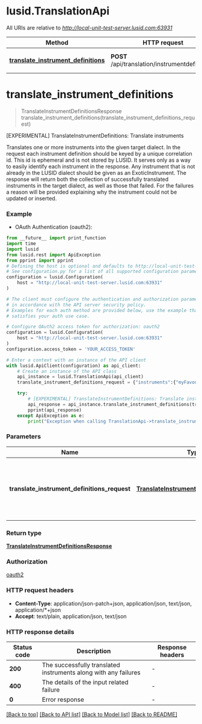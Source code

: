 # lusid.TranslationApi

All URIs are relative to *http://local-unit-test-server.lusid.com:63931*

Method | HTTP request | Description
------------- | ------------- | -------------
[**translate_instrument_definitions**](TranslationApi.md#translate_instrument_definitions) | **POST** /api/translation/instrumentdefinitions | [EXPERIMENTAL] TranslateInstrumentDefinitions: Translate instruments


# **translate_instrument_definitions**
> TranslateInstrumentDefinitionsResponse translate_instrument_definitions(translate_instrument_definitions_request)

[EXPERIMENTAL] TranslateInstrumentDefinitions: Translate instruments

Translates one or more instruments into the given target dialect.                In the request each instrument definition should be keyed by a unique correlation id. This id is ephemeral  and is not stored by LUSID. It serves only as a way to easily identify each instrument in the response.                Any instrument that is not already in the LUSID dialect should be given as an ExoticInstrument.                The response will return both the collection of successfully translated instruments in the target dialect,  as well as those that failed.  For the failures a reason will be provided explaining why the instrument could not be updated or inserted.

### Example

* OAuth Authentication (oauth2):
```python
from __future__ import print_function
import time
import lusid
from lusid.rest import ApiException
from pprint import pprint
# Defining the host is optional and defaults to http://local-unit-test-server.lusid.com:63931
# See configuration.py for a list of all supported configuration parameters.
configuration = lusid.Configuration(
    host = "http://local-unit-test-server.lusid.com:63931"
)

# The client must configure the authentication and authorization parameters
# in accordance with the API server security policy.
# Examples for each auth method are provided below, use the example that
# satisfies your auth use case.

# Configure OAuth2 access token for authorization: oauth2
configuration = lusid.Configuration(
    host = "http://local-unit-test-server.lusid.com:63931"
)
configuration.access_token = 'YOUR_ACCESS_TOKEN'

# Enter a context with an instance of the API client
with lusid.ApiClient(configuration) as api_client:
    # Create an instance of the API class
    api_instance = lusid.TranslationApi(api_client)
    translate_instrument_definitions_request = {"instruments":{"myFavouriteInstrument":{"instrumentFormat":{"sourceSystem":"someSource","vendor":"someVendor","version":"someVersion"},"content":"{\"InstrumentContentShouldBeGivenAsAJsonString\": \"OrAnXmlString\"}","instrumentType":"ExoticInstrument"},"myFavouriteLusidInstrument":{"startDate":"2018-01-01T00:00:00.0000000+00:00","maturityDate":"2019-01-01T00:00:00.0000000+00:00","domAmount":1,"domCcy":"GBP","fgnAmount":-1.5,"fgnCcy":"USD","refSpotRate":1.5,"isNdf":false,"fixingDate":"0001-01-01T00:00:00.0000000+00:00","instrumentType":"FxForward"}},"dialect":"targetDialect"} # TranslateInstrumentDefinitionsRequest | The definitions of the instruments to translate along with the target dialect.

    try:
        # [EXPERIMENTAL] TranslateInstrumentDefinitions: Translate instruments
        api_response = api_instance.translate_instrument_definitions(translate_instrument_definitions_request)
        pprint(api_response)
    except ApiException as e:
        print("Exception when calling TranslationApi->translate_instrument_definitions: %s\n" % e)
```

### Parameters

Name | Type | Description  | Notes
------------- | ------------- | ------------- | -------------
 **translate_instrument_definitions_request** | [**TranslateInstrumentDefinitionsRequest**](TranslateInstrumentDefinitionsRequest.md)| The definitions of the instruments to translate along with the target dialect. | 

### Return type

[**TranslateInstrumentDefinitionsResponse**](TranslateInstrumentDefinitionsResponse.md)

### Authorization

[oauth2](../README.md#oauth2)

### HTTP request headers

 - **Content-Type**: application/json-patch+json, application/json, text/json, application/*+json
 - **Accept**: text/plain, application/json, text/json

### HTTP response details
| Status code | Description | Response headers |
|-------------|-------------|------------------|
**200** | The successfully translated instruments along with any failures |  -  |
**400** | The details of the input related failure |  -  |
**0** | Error response |  -  |

[[Back to top]](#) [[Back to API list]](../README.md#documentation-for-api-endpoints) [[Back to Model list]](../README.md#documentation-for-models) [[Back to README]](../README.md)

